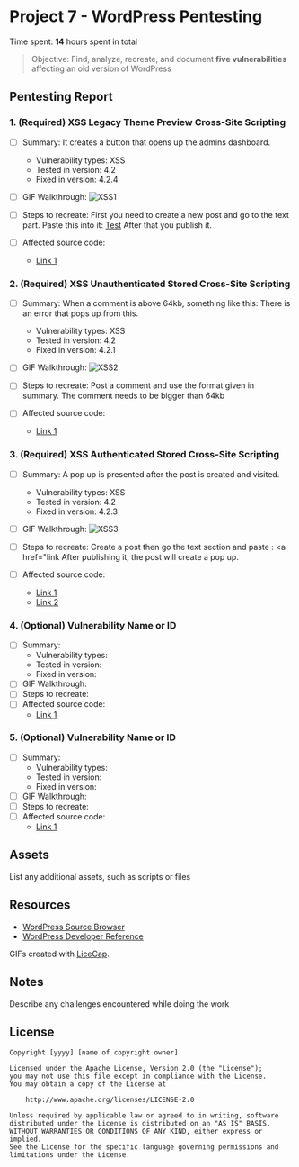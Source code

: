 # Project 7 - WordPress Pentesting

Time spent: **14** hours spent in total

> Objective: Find, analyze, recreate, and document **five vulnerabilities** affecting an old version of WordPress

## Pentesting Report

### 1. (Required) XSS Legacy Theme Preview Cross-Site Scripting
  - [ ] Summary: It creates a button that opens up the admins dashboard.  
    - Vulnerability types: XSS
    - Tested in version: 4.2
    - Fixed in version: 4.2.4
  - [ ] GIF Walkthrough: ![XSS1](https://user-images.githubusercontent.com/74270386/161860456-474d5fb2-1aa5-434e-8ae4-d7e69710ace6.gif)

  - [ ] Steps to recreate: First you need to create a new post and go to the text part. Paste this into it: <a title="&quot; style=&quot;position:absolute;top:0;left:0;width:100%;height:100%;display:block;&quot; onmouseover=alert(1)//" href="/wp-admin/">Test</a> After that you publish it.
  - [ ] Affected source code: 
    - [Link 1](https://core.trac.wordpress.org/browser/tags/4.2/src/wp-includes/theme.php?rev=32282)
### 2. (Required) XSS Unauthenticated Stored Cross-Site Scripting
  - [ ] Summary: When a comment is above 64kb, something like this: <a title='x onmouseover=alert(unescape(/hello%20world/.source))
style=position:absolute;left:0;top:0;width:5000px;height:5000px
 AAAAAAAAAAAA [64 kb] ...'></a> There is an error that pops up from this. 
    - Vulnerability types: XSS
    - Tested in version: 4.2
    - Fixed in version: 4.2.1
  - [ ] GIF Walkthrough: ![XSS2](https://user-images.githubusercontent.com/74270386/161863704-d05c035f-ea9c-489e-9932-85ac50e8c409.gif)

  - [ ] Steps to recreate: Post a comment and use the format given in summary. The comment needs to be bigger than 64kb
  - [ ] Affected source code:
    - [Link 1](https://core.trac.wordpress.org/browser/tags/4.2/src/wp-includes/wp-db.php?rev=32282)
### 3. (Required) XSS Authenticated Stored Cross-Site Scripting
  - [ ] Summary: A pop up is presented after the post is created and visited. 
    - Vulnerability types: XSS
    - Tested in version: 4.2
    - Fixed in version: 4.2.3
  - [ ] GIF Walkthrough: ![XSS3](https://user-images.githubusercontent.com/74270386/161867049-0b8944c3-8ba8-464f-86b5-19d775ecfeb3.gif)

  - [ ] Steps to recreate: Create a post then go the text section and paste : <a href="</a><a title=" onmouseover=alert('test')  ">link</a> After publishing it, the post will create a pop up. 
  - [ ] Affected source code:
    - [Link 1](https://core.trac.wordpress.org/browser/tags/4.2/src/wp-includes/kses.php?rev=32282)
    - [Link 2](https://core.trac.wordpress.org/browser/tags/4.2/src/wp-includes/shortcodes.php?rev=32282)
### 4. (Optional) Vulnerability Name or ID
  - [ ] Summary: 
    - Vulnerability types:
    - Tested in version:
    - Fixed in version: 
  - [ ] GIF Walkthrough: 
  - [ ] Steps to recreate: 
  - [ ] Affected source code:
    - [Link 1](https://core.trac.wordpress.org/browser/tags/version/src/source_file.php)
### 5. (Optional) Vulnerability Name or ID
  - [ ] Summary: 
    - Vulnerability types:
    - Tested in version:
    - Fixed in version: 
  - [ ] GIF Walkthrough: 
  - [ ] Steps to recreate: 
  - [ ] Affected source code:
    - [Link 1](https://core.trac.wordpress.org/browser/tags/version/src/source_file.php) 

## Assets

List any additional assets, such as scripts or files

## Resources

- [WordPress Source Browser](https://core.trac.wordpress.org/browser/)
- [WordPress Developer Reference](https://developer.wordpress.org/reference/)

GIFs created with [LiceCap](http://www.cockos.com/licecap/).

## Notes

Describe any challenges encountered while doing the work

## License

    Copyright [yyyy] [name of copyright owner]

    Licensed under the Apache License, Version 2.0 (the "License");
    you may not use this file except in compliance with the License.
    You may obtain a copy of the License at

        http://www.apache.org/licenses/LICENSE-2.0

    Unless required by applicable law or agreed to in writing, software
    distributed under the License is distributed on an "AS IS" BASIS,
    WITHOUT WARRANTIES OR CONDITIONS OF ANY KIND, either express or implied.
    See the License for the specific language governing permissions and
    limitations under the License.
